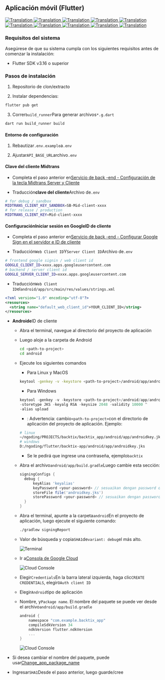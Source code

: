 ## Aplicación móvil (Flutter)

<a href="./mobile-app.md">
  <img alt="Translation" src="https://img.shields.io/badge/Bahasa_Indonesia-blue?style=for-the-badge&logo=googletranslate&logoColor=blue&labelColor=white">
</a>
<a href="./mobile-app.en.md">
  <img alt="Translation" src="https://img.shields.io/badge/English-blue?style=for-the-badge&logo=googletranslate&logoColor=blue&labelColor=white">
</a>
<a href="./mobile-app.zh-CN.md">
  <img alt="Translation" src="https://img.shields.io/badge/简体中文-blue?style=for-the-badge&logo=googletranslate&logoColor=blue&labelColor=white">
</a>
<a href="./mobile-app.ja.md">
  <img alt="Translation" src="https://img.shields.io/badge/日本語-blue?style=for-the-badge&logo=googletranslate&logoColor=blue&labelColor=white">
</a>
<a href="./mobile-app.ar.md">
  <img alt="Translation" src="https://img.shields.io/badge/Arabic_عربي-blue?style=for-the-badge&logo=googletranslate&logoColor=blue&labelColor=white">
</a>
<a href="./mobile-app.pt.md">
  <img alt="Translation" src="https://img.shields.io/badge/Português-blue?style=for-the-badge&logo=googletranslate&logoColor=blue&labelColor=white">
</a>
<a href="./mobile-app.es.md">
  <img alt="Translation" src="https://img.shields.io/badge/Español-blue?style=for-the-badge&logo=googletranslate&logoColor=blue&labelColor=white">
</a>
<a href="./mobile-app.fr.md">
  <img alt="Translation" src="https://img.shields.io/badge/Français-blue?style=for-the-badge&logo=googletranslate&logoColor=blue&labelColor=white">
</a>
<a href="./mobile-app.vi.md">
  <img alt="Translation" src="https://img.shields.io/badge/Tiếng_Việt-blue?style=for-the-badge&logo=googletranslate&logoColor=blue&labelColor=white">
</a>
<a href="./mobile-app.hi.md">
  <img alt="Translation" src="https://img.shields.io/badge/Hindi_हिंदी-blue?style=for-the-badge&logo=googletranslate&logoColor=blue&labelColor=white">
</a>

### Requisitos del sistema

Asegúrese de que su sistema cumpla con los siguientes requisitos antes de comenzar la instalación:

-   Flutter SDK v3.16 o superior

### Pasos de instalación

1.  Repositorio de clon/extracto

2.  Instalar dependencias:

```bash
flutter pub get
```

3.  Correr`build_runner`Para generar archivos`*.g.dart`

```bash
dart run build_runner build
```

#### Entorno de configuración

1.  Rebautizar`.env.example`a`.env`

2.  Ajustar`API_BASE_URL`archivo`.env`

#### Clave del cliente Midtrans

-   Completa el paso anterior en[Servicio de back -end - Configuración de la tecla Midtrans Server y Cliente](api-service.md#setup-midtrans-server--client-key)

-   Traducción**clave del cliente**Archivo de`.env`

```sh
# for debug / sandbox
MIDTRANS_CLIENT_KEY_SANDBOX=SB-Mid-client-xxxx
# for release / production
MIDTRANS_CLIENT_KEY=Mid-client-xxxx
```

#### Configuración**Iniciar sesión en Google**ID de cliente

-   Completa el paso anterior en[Servicio de back -end - Configurar Google Sign en el servidor e ID de cliente](api-service.md#setup-google-sign-in-server--client-id)

-   Traducción`Web Client ID`Y`Server Client ID`Archivo de`.env`

```sh
# frontend google signin / web client id
GOOGLE_CLIENT_ID=xxxx.apps.googleusercontent.com
# backend / server client id
GOOGLE_SERVER_CLIENT_ID=xxxx.apps.googleusercontent.com
```

-   Traducción`Web Client ID`el`android/app/src/main/res/values/strings.xml`

```xml
<?xml version="1.0" encoding="utf-8"?>
<resources>
  <string name="default_web_client_id">YOUR_CLIENT_ID</string> 
</resources>
```

-   **Androide**ID de cliente

    -   Abra el terminal, navegue al directorio del proyecto de aplicación

    -   Luego aloje a la carpeta de Android

        ```bash
        cd <path-to-project>
        cd android
        ```

    -   Ejecute los siguientes comandos

        -   Para Linux y MacOS

        ```bash
        keytool -genkey -v -keystore <path-to-project>/android/app/androidkey.jks -keyalg RSA -keysize 2048 -validity 10000 -alias keyalias

        ```

        -   Para Windows

        ```powershell
        keytool -genkey -v -keystore <path-to-project>/android/app/androidkey.jks ^
        -storetype JKS -keyalg RSA -keysize 2048 -validity 10000 ^
        -alias upload
        ```

        -   : Advertencia: cambio`<path-to-project>`con el directorio de aplicación del proyecto de aplicación.
            Ejemplo:

        ```bash
        # linux
        ~/ngoding/PROJECTS/backtix/backtix_app/android/app/androidkey.jks
        # windows
        D:/ngoding/flutter/backtix-app/android/app/androidkey.jks
        ```

        -   Se le pedirá que ingrese una contraseña, ejemplo`backtix`

    -   Abra el archivo`android/app/build.gradle`Luego cambie esta sección:
        ```gradle
        signingConfigs {
          debug {
              keyAlias 'keyalias'
              keyPassword <your-password> // sesuaikan dengan password dari langkah sebelumnya
              storeFile file('androidkey.jks')
              storePassword <your-password> // sesuaikan dengan password dari langkah sebelumnya
          }
        }
        ```

    -   Abra el terminal, apunte a la carpeta`android`En el proyecto de aplicación, luego ejecute el siguiente comando:

        ```bash
        ./gradlew signingReport
        ```

    -   Valor de búsqueda y copia`SHA1`de`variant: debug`el más alto.

        ![Terminal](/assets/Screenshot_5.png)

    -   Ir a[Consola de Google Cloud](https://console.cloud.google.com)

        ![Cloud Console](/assets/Screenshot_2.png)

    -   Elegir`Credentials`En la barra lateral izquierda, haga clic`CREATE CREDENTIALS`, elegir`OAuth client ID`

    -   Elegir`Android`tipo de aplicación

    -   Nombre, y`Package name`. El nombre del paquete se puede ver desde el archivo`android/app/build.gradle`

        ```gradle
        android {
            namespace "com.example.backtix_app"
            compileSdkVersion 34
            ndkVersion flutter.ndkVersion
            ...
        }
        ```

        ![Cloud Console](/assets/Screenshot_6.png)


-   Si desea cambiar el nombre del paquete, puede usar[Change_app_package_name](https://pub.dev/packages/change_app_package_name)

-   Ingresar`SHA1`Desde el paso anterior, luego guarde/cree
